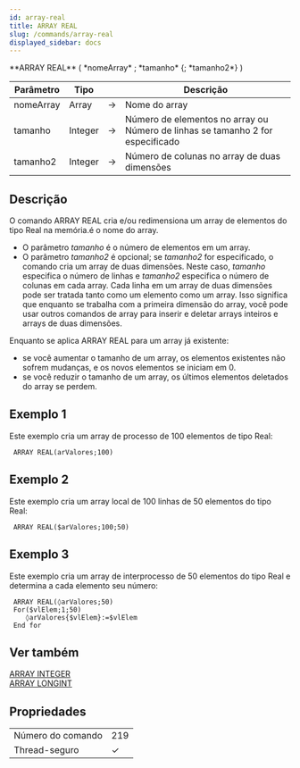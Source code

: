 ```yaml
---
id: array-real
title: ARRAY REAL
slug: /commands/array-real
displayed_sidebar: docs
---
```


<!--REF #_command_.ARRAY REAL.Syntax-->**ARRAY REAL** ( *nomeArray* ; *tamanho* {; *tamanho2*} )<!-- END REF-->
<!--REF #_command_.ARRAY REAL.Params-->
| Parâmetro | Tipo |  | Descrição |
| --- | --- | --- | --- |
| nomeArray | Array | &#8594;  | Nome do array |
| tamanho | Integer | &#8594;  | Número de elementos no array ou Número de linhas se tamanho 2 for especificado |
| tamanho2 | Integer | &#8594;  | Número de colunas no array de duas dimensões |

<!-- END REF-->

## Descrição 

<!--REF #_command_.ARRAY REAL.Summary-->O comando ARRAY REAL cria e/ou redimensiona um array de elementos do tipo Real na memória.<!-- END REF-->é o nome do array.
* O parâmetro *tamanho* é o número de elementos em um array.
* O parâmetro *tamanho2* é opcional; se *tamanho2* for especificado, o comando cria um array de duas dimensões. Neste caso, *tamanho* especifica o número de linhas e *tamanho2* especifica o número de colunas em cada array. Cada linha em um array de duas dimensões pode ser tratada tanto como um elemento como um array. Isso significa que enquanto se trabalha com a primeira dimensão do array, você pode usar outros comandos de array para inserir e deletar arrays inteiros e arrays de duas dimensões.

Enquanto se aplica ARRAY REAL para um array já existente:

* se você aumentar o tamanho de um array, os elementos existentes não sofrem mudanças, e os novos elementos se iniciam em 0.
* se você reduzir o tamanho de um array, os últimos elementos deletados do array se perdem.

## Exemplo 1 

Este exemplo cria um array de processo de 100 elementos de tipo Real:

```4d
 ARRAY REAL(arValores;100)
```

## Exemplo 2 

Este exemplo cria um array local de 100 linhas de 50 elementos do tipo Real:

```4d
 ARRAY REAL($arValores;100;50)
```

## Exemplo 3 

Este exemplo cria um array de interprocesso de 50 elementos do tipo Real e determina a cada elemento seu número:

```4d
 ARRAY REAL(◊arValores;50)
 For($vlElem;1;50)
    ◊arValores{$vlElem}:=$vlElem
 End for
```

## Ver também 

[ARRAY INTEGER](array-integer.md)  
[ARRAY LONGINT](array-longint.md)  

## Propriedades

|  |  |
| --- | --- |
| Número do comando | 219 |
| Thread-seguro | &check; |


